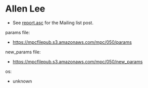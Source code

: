 # Allen Lee
* See [report.asc](./report.asc) for the Mailing list post.

params file:
* https://mpcfilepub.s3.amazonaws.com/mpc/050/params

new_params file:
* https://mpcfilepub.s3.amazonaws.com/mpc/050/new_params

os: 
* unknown
